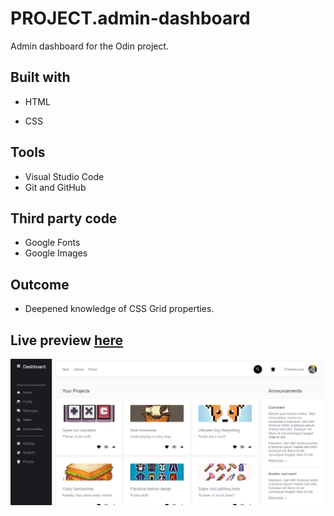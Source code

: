 # PROJECT.admin-dashboard
Admin dashboard for the Odin project.

## Built with
- HTML
* CSS

## Tools
- Visual Studio Code
- Git and GitHub

## Third party code
- Google Fonts
- Google Images

## Outcome
 - Deepened knowledge of CSS Grid properties.

 
## Live preview [here](https://bonemuffin.github.io/PROJECT.admin-dashboard/index.html)
![](./Media/preview.png)
